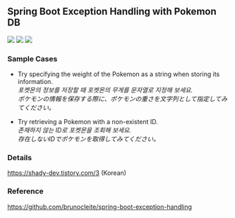 ## Spring Boot Exception Handling with Pokemon DB


<img src="https://img.shields.io/badge/JAVA-FF4000?style=flat-square&logo=openjdk&logoColor=white"> <img src="https://img.shields.io/badge/SPRING-6DB33F?style=flat-square&logo=spring&logoColor=white"> <img src="https://img.shields.io/badge/HIBERNATE-59666C?style=flat-square&logo=hibernate&logoColor=white">

### Sample Cases

- Try specifying the weight of the Pokemon as a string when storing its information.</br>
  _포켓몬의 정보를 저장할 때 포켓몬의 무게를 문자열로 지정해 보세요._</br>
  _ポケモンの情報を保存する際に、ポケモンの重さを文字列として指定してみてください。_

- Try retrieving a Pokemon with a non-existent ID.</br>
  _존재하지 않는 ID로 포켓몬을 조회해 보세요._ </br>
  _存在しないIDでポケモンを取得してみてください。_

### Details

https://shady-dev.tistory.com/3 (Korean)
  
### Reference

https://github.com/brunocleite/spring-boot-exception-handling

